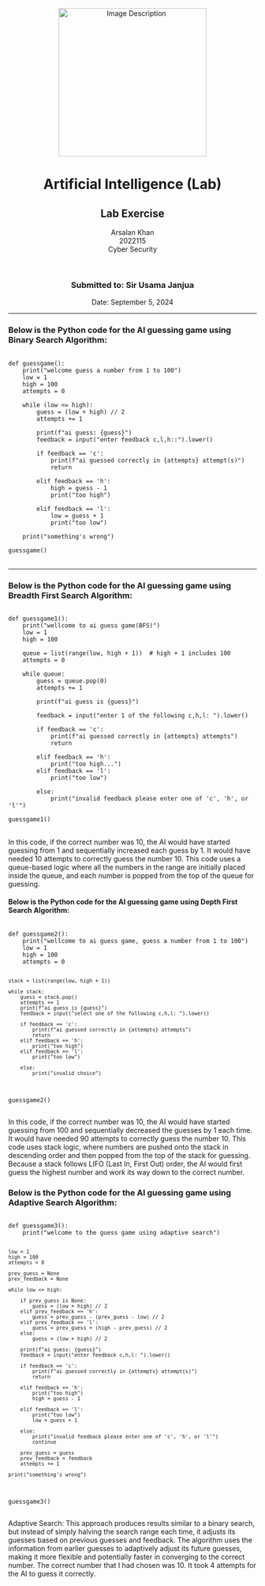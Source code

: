 <!-- Centered content -->
<div align="center">
  <!-- Image -->
  <img src="https://github.com/user-attachments/assets/aa697654-16be-4b74-9d79-e035dc95833d" alt="Image Description" width="300px">
  
  <!-- Title and Information -->
  <h1>Artificial Intelligence (Lab)</h1>
  <h2>Lab Exercise</h2>
  <p>Arsalan Khan<br>2022115<br>Cyber Security</p>
  <br>
  <h3>Submitted to: Sir Usama Janjua</h3>
  <p>Date: September 5, 2024</p>
</div>

<!-- Separator -->
<hr>

<!-- Code Block 1 -->
<h3>Below is the Python code for the AI guessing game using Binary Search Algorithm:</h3>

<pre>
<code>
def guessgame():
    print("welcome guess a number from 1 to 100")
    low = 1
    high = 100
    attempts = 0
    
    while (low <= high):
        guess = (low + high) // 2
        attempts += 1
        
        print(f"ai guess: {guess}")
        feedback = input("enter feedback c,l,h::").lower()
        
        if feedback == 'c':
            print(f"ai guessed correctly in {attempts} attempt(s)")
            return
    
        elif feedback == 'h':
            high = guess - 1
            print("too high")
        
        elif feedback == 'l':
            low = guess + 1
            print("too low")
        
    print("something's wrong")
    
guessgame()
</code>
</pre>

<!-- Separator -->
<hr>

<!-- Code Block 2 -->
<h3>Below is the Python code for the AI guessing game using Breadth First Search Algorithm:</h3>

<pre>
<code>
def guessgame1():
    print("wellcome to ai guess game(BFS)")
    low = 1
    high = 100
    
    queue = list(range(low, high + 1))  # high + 1 includes 100
    attempts = 0
    
    while queue:
        guess = queue.pop(0)
        attempts += 1
        
        print(f"ai guess is {guess}")
        
        feedback = input("enter 1 of the following c,h,l: ").lower()
        
        if feedback == 'c':
            print(f"ai guessed correctly in {attempts} attempts")
            return
        
        elif feedback == 'h':
            print("too high...")
        elif feedback == 'l':
            print("too low")
        
        else:
            print("invalid feedback please enter one of 'c', 'h', or 'l'")
        
guessgame1()
</code>
</pre>
<p>In this code, if the correct number was 10, the AI would have started guessing from 1 and sequentially increased each guess by 1. It would have needed 10 attempts to correctly guess the number 10. This code uses a queue-based logic where all the numbers in the range are initially placed inside the queue, and each number is popped from the top of the queue for guessing.</p>

<!-- Code Block 3 -->
<h4>Below is the Python code for the AI guessing game using Depth First Search Algorithm:</h4>
<pre>
<code>
def guessgame2():
    print("wellcome to ai guess game, guess a number from 1 to 100")
    low = 1 
    high = 100
    attempts = 0
    
    stack = list(range(low, high + 1))
    
    while stack:
        guess = stack.pop()
        attempts += 1
        print(f"ai guess is {guess}")
        feedback = input("select one of the following c,h,l: ").lower()
        
        if feedback == 'c':
            print(f"ai guessed correctly in {attempts} attempts")
            return
        elif feedback == 'h':
            print("too high")
        elif feedback == 'l':
            print("too low")
        
        else:
            print("invalid choice")
        
guessgame2()
</code>
</pre>
<p>In this code, if the correct number was 10, the AI would have started guessing from 100 and sequentially decreased the guesses by 1 each time. It would have needed 90 attempts to correctly guess the number 10. This code uses stack logic, where numbers are pushed onto the stack in descending order and then popped from the top of the stack for guessing. Because a stack follows LIFO (Last In, First Out) order, the AI would first guess the highest number and work its way down to the correct number.</p>

<!-- Code Block 4 -->
<h3>Below is the Python code for the AI guessing game using Adaptive Search Algorithm:</h3>
<pre>
<code>
def guessgame3():
    print("welcome to the guess game using adaptive search")
    
    low = 1
    high = 100
    attempts = 0
    
    prev_guess = None
    prev_feedback = None
    
    while low <= high:
        
        if prev_guess is None:
            guess = (low + high) // 2
        elif prev_feedback == 'h':
            guess = prev_guess - (prev_guess - low) // 2
        elif prev_feedback == 'l':
            guess = prev_guess + (high - prev_guess) // 2
        else:
            guess = (low + high) // 2
        
        print(f"ai guess: {guess}")
        feedback = input("enter feedback c,h,l: ").lower()
        
        if feedback == 'c':
            print(f"ai guessed correctly in {attempts} attempt(s)")
            return
        
        elif feedback == 'h':
            print("too high")
            high = guess - 1
            
        elif feedback == 'l':
            print("too low")
            low = guess + 1
        
        else:
            print("invalid feedback please enter one of 'c', 'h', or 'l'")
            continue  
        
        prev_guess = guess
        prev_feedback = feedback
        attempts += 1
    
    print("something's wrong")

guessgame3()
</code>
</pre>
<p>Adaptive Search: This approach produces results similar to a binary search, but instead of simply halving the search range each time, it adjusts its guesses based on previous guesses and feedback. The algorithm uses the information from earlier guesses to adaptively adjust its future guesses, making it more flexible and potentially faster in converging to the correct number. The correct number that I had chosen was 10. It took 4 attempts for the AI to guess it correctly.</p>

